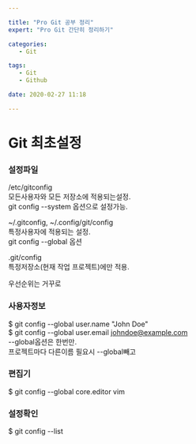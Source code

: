 ```yaml
---

title: "Pro Git 공부 정리"
expert: "Pro Git 간단히 정리하기"

categories:
   - Git

tags:
   - Git
   - Github

date: 2020-02-27 11:18

---
```


# Git 최초설정

### 설정파일

/etc/gitconfig   
모든사용자와 모든 저장소에 적용되는설정.  
git config --system 옵션으로 설정가능.  

~/.gitconfig, ~/.config/git/config   
특정사용자에 적용되는 설정.  
git config --global 옵션   

.git/config  
특정저장소(현재 작업 프로젝트)에만 적용.  

우선순위는 거꾸로  

### 사용자정보   

$ git config --global user.name "John Doe"   
$ git config --global user.email johndoe@example.com   
--global옵션은 한번만.  
프로젝트마다 다른이름 필요시 --global빼고   

### 편집기  

$ git config --global core.editor vim  

### 설정확인

$ git config --list  

